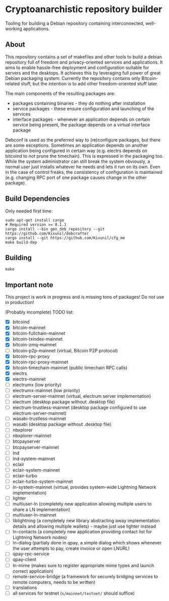 Cryptoanarchistic repository builder
====================================

Tooling for building a Debian repository containing interconnected, well-working applications.

About
-----

This repository contains a set of makefiles and other tools to build a debian repository full
of freedom and privacy-oriented services and applications. It aims to enable hassle-free
deployment and configuration suitable for servers and the desktops. It achieves this by
leveraging full power of great Debian packaging system. Currently the repository contains
only Bitcoin-related stuff, but the intention is to add other freedom-oriented stuff later.

The main components of the resulting packages are:

* packages containing binaries - they do nothing after installation
* service packages - these ensure configuration and launching of the services
* interface packages - whenever an application depends on certain service being present, the
  package depends on a virtual interface package

Debconf is used as the preferred way to (re)configure packages, but there are some exceptions.
Sometimes an application depends on another application being configured in certain way (e.g.
electrs depends on bitcoind to *not* prune the timechain). This is expressed in the packaging
too. While the system administrator can still break the system obviously, a normal user just
installs whatever he needs and lets it run on its own. Even in the case of control freaks,
the consistency of configuration is maintained (e.g. changing RPC port of one package causes
change in the other package).

Build Dependencies
------------------
Only needed first time:

```
sudo apt-get install cargo
# Required version >= 0.1.1
cargo install --bin gen_deb_repository --git https://github.com/Kixunil/debcrafter
cargo install --git https://github.com/Kixunil/cfg_me
make build-dep
```

Building
--------

`make`

Important note
--------------

This project is work in progress and is missing tons of packages! Do not use in production!

(Probably incomplete) TODO list:

- [x] bitcoind
- [x] bitcoin-mainnet
- [x] bitcoin-fullchain-mainnet
- [x] bitcoin-txindex-mainnet
- [x] bitcoin-zmq-mainnet
- [ ] bitcoin-p2p-mainnet (virtual, Bitcoin P2P protocol)
- [x] bitcoin-rpc-proxy
- [x] bitcoin-rpc-proxy-mainnet
- [x] bitcoin-timechain-mainnet (public timechain RPC calls)
- [x] electrs
- [x] electrs-mainnet
- [ ] electrumx (low priority)
- [ ] electrumx-mainnet (low priority)
- [ ] electrum-server-mainnet (virtual, electrum server implementation)
- [ ] electrum (desktop package without .desktop file)
- [ ] electrum-trustless-mainnet (desktop package configured to use electrum-server-mainnet)
- [ ] wasabi-trustless-mainnet
- [ ] wasabi (desktop package without .desktop file)
- [ ] nbxplorer
- [ ] nbxplorer-mainnet
- [ ] btcpayserver
- [ ] btcpayserver-mainnet
- [ ] lnd
- [ ] lnd-system-mainnet
- [ ] eclair
- [ ] eclair-system-mainnet
- [ ] eclair-turbo
- [ ] eclair-turbo-system-mainnet
- [ ] ln-system-mainnet (virtual, provides system-wide Lightning Network implementation)
- [ ] lighter
- [ ] multiuser-ln (completely new application allowing multiple users to share a LN implementation)
- [ ] multiuser-ln-mainnet
- [ ] liblightning (a completely new library abstracting away implementation details and allowing multiple wallets) - maybe just use lighter instead
- [ ] ln-contacts (a completely new application providing contact list for Lightning Network nodes)
- [ ] ln-dialog (partialy done in qpay, a simple dialog which shows whenever the user attempts to pay, create invoice or open LNURL)
- [ ] qpay-rpc-service
- [ ] qpay-client
- [ ] ln-mime (makes sure to register appropriate mime types and launch correct application)
- [ ] remote-service-bridge (a framework for securely bridging services to remote computers, needs to be written)
- [ ] translations
- [ ] all services for testnet (`s/mainnet/testnet/` should suffice)
